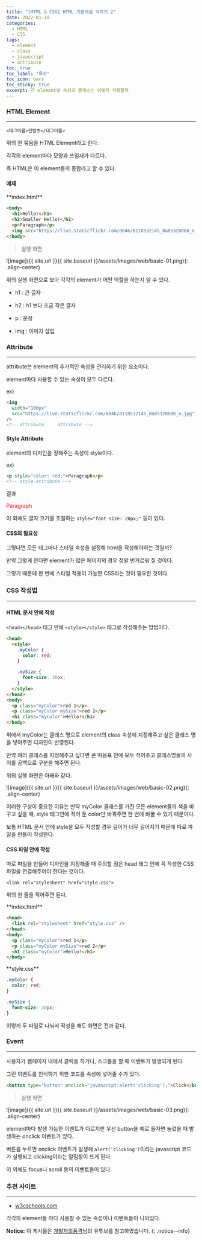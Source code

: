 ```yaml
---
title: "[HTML & CSS] HTML 기본개념 익히기 2"
date: 2022-01-18
categories:
  - HTML
  - CSS
tags:
  - element
  - class
  - javascript
  - attribute
toc: true
toc_label: "목차"
toc_icon: bars
toc_sticky: true
excerpt: 각 element별 속성과 클래스는 어떻게 적용할까
---
```


### HTML Element

---

`<태그이름>컨텐츠</태그이름>` <br>

위의 한 묶음을 HTML Element라고 한다.

각각의 element마다 모양과 쓰임새가 다르다.

즉 HTML은 이 element들의 종합라고 할 수 있다.

#### 예제

<div class="notice" markdown="1">
**index.html**

```html
<body>
  <h1>Hello!</h1>
  <h2>Smaller Hello!</h2>
  <p>Paragraph</p>
  <img src="https://live.staticflickr.com/8046/8118532145_0a85320808_n.jpg" />
</body>
```

</div>

> 실행 화면

![image]({{ site.url }}{{ site.baseurl }}/assets/images/web/basic-01.png){: .align-center}

위의 실행 화면으로 보아 각각의 element가 어떤 역할을 하는지 알 수 있다.

- h1 : 큰 글자

- h2 : h1 보다 조금 작은 글자

- p : 문장

- img : 이미지 삽입

### Attribute

---

attribute는 element의 추가적인 속성을 관리하기 위한 요소이다.

element마다 사용할 수 있는 속성이 모두 다르다.

ex)

```html
<img
  width="100px"
  src="https://live.staticflickr.com/8046/8118532145_0a85320808_n.jpg"
/>
<!-- attribute     attribute -->
```

#### Style Attribute

element의 디자인을 정해주는 속성이 style이다.

ex)

```html
<p style="color: red;">Paragraph</p>
<!-- style attribute -->
```

결과

<span style="color: red">Paragraph</span>

이 외에도 글자 크기를 조절하는 `style="font-size: 20px;"` 등이 있다.

#### CSS의 필요성

그렇다면 모든 태그마다 스타일 속성을 설정해 html을 작성해야하는 것일까?

만약 그렇게 한다면 element가 많은 페이지의 경우 정말 번거로워 질 것이다.

그렇기 때문에 한 번에 스타일 적용이 가능한 CSS라는 것이 필요한 것이다.

### CSS 작성법

---

#### HTML 문서 안에 작성

`<head></head>` 태그 안에 `<style></style>` 태그로 작성해주는 방법이다.

```html
<head>
  <style>
    .myColor {
      color: red;
    }

    .mySize {
      font-size: 30px;
    }
  </style>
</head>
<body>
  <p class="myColor">red 1</p>
  <p class="myColor mySize">red 2</p>
  <h1 class="myColor">Hello!</h1>
</body>
```

위에서 myColor는 클래스 명으로 element의 class 속성에 지정해주고 싶은 클래스 명을 넣어주면 디자인이 반영된다.

만약 여러 클래스를 지정해주고 싶다면 큰 따옴표 안에 모두 적어주고 클래스명들의 사이를 공백으로 구분을 해주면 된다.

위의 실행 화면은 아래와 같다.

![image]({{ site.url }}{{ site.baseurl }}/assets/images/web/basic-02.png){: .align-center}

이러한 구성이 중요한 이유는 만약 myColor 클래스를 가진 모든 element들의 색을 바꾸고 싶을 때, style 태그안에 적어 둔 color만 바꿔주면 한 번에 바꿀 수 있기 때문이다.

보통 HTML 문서 안에 style을 모두 작성할 경우 길이가 너무 길어지기 때문에 따로 파일을 만들어 작성한다.

#### CSS 파일 안에 작성

따로 파일을 만들어 디자인을 지정해줄 때 주의할 점은 head 태그 안에 꼭 작성한 CSS 파일을 연결해주어야 한다는 것이다.

`<link rel="stylesheet" href="style.css">`

위의 한 줄을 적어주면 된다.

<div class="notice" markdown="1">
**index.html**

```html
<head>
  <link rel="stylesheet" href="style.css" />
</head>
<body>
  <p class="myColor">red 1</p>
  <p class="myColor mySize">red 2</p>
  <h1 class="myColor">Hello!</h1>
</body>
```

</div>

<div class="notice" markdown="1">
**style.css**

```css
.myColor {
  color: red;
}

.mySize {
  font-size: 30px;
}
```

</div>

이렇게 두 파일로 나눠서 작성을 해도 화면은 전과 같다.

### Event

---

사용자가 웹페이지 내에서 클릭을 하거나, 스크롤을 할 때 이벤트가 발생되게 된다.

그런 이벤트를 인식하기 위한 코드를 속성에 넣어줄 수가 있다.

```html
<button type="button" onclick="javascript:alert('clicking');">Click</button>
```

> 실행 화면

![image]({{ site.url }}{{ site.baseurl }}/assets/images/web/basic-03.png){: .align-center}

element마다 발생 가능한 이벤트가 다르지만 우선 button을 예로 들자면 눌렀을 때 발생하는 onclick 이벤트가 있다.

버튼을 누르면 onclick 이벤트가 발생해 `alert('clicking')`이라는 javascript 코드가 실행되고 clicking이라는 알림창이 뜨게 된다.

이 외에도 focus나 scroll 등의 이벤트들이 있다.

### 추천 사이트

---

- [w3cschools.com](https://www.w3schools.com/html/default.asp)

각각의 element들 마다 사용할 수 있는 속성이나 이벤트들이 나와있다.

**Notice:** 이 게시물은 [개발자의품격](https://www.youtube.com/watch?v=cb7VlXqFla4)님의 유튜브를 참고하였습니다.
{: .notice--info}
